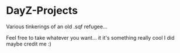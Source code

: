 # DayZ-Projects
Various tinkerings of an old .sqf refugee...

Feel free to take whatever you want... it it's something really cool I did maybe credit me :)




